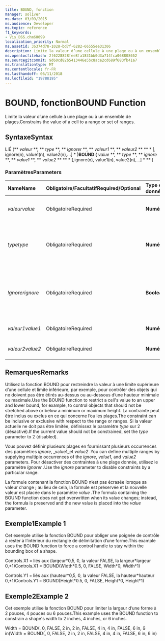 ```yaml
---
title: BOUND, fonction
manager: soliver
ms.date: 03/09/2015
ms.audience: Developer
ms.topic: reference
f1_keywords:
- Vis_DSS.chm60099
localization_priority: Normal
ms.assetid: 36374d78-1028-bd7f-6282-66555ee31306
description: Limite la valeur d’une cellule à une plage ou à un ensemble de plages.
ms.openlocfilehash: 2f6228828fee8fa1831bb0d3a714fca068808652
ms.sourcegitcommit: 9d60cd82b5413446e5bc8ace2cd689f683fb41a7
ms.translationtype: MT
ms.contentlocale: fr-FR
ms.lasthandoff: 06/11/2018
ms.locfileid: "19788195"
---
```

# <a name="bound-function"></a><span data-ttu-id="a65c6-103">BOUND, fonction</span><span class="sxs-lookup"><span data-stu-id="a65c6-103">BOUND Function</span></span>

<span data-ttu-id="a65c6-104">Limite la valeur d’une cellule à une plage ou à un ensemble de plages.</span><span class="sxs-lookup"><span data-stu-id="a65c6-104">Constrains the value of a cell to a range or set of ranges.</span></span>
  
## <a name="syntax"></a><span data-ttu-id="a65c6-105">Syntaxe</span><span class="sxs-lookup"><span data-stu-id="a65c6-105">Syntax</span></span>

<span data-ttu-id="a65c6-106">LIÉ (** *valeur* **, ** *type* **, ** *Ignorer* **, ** *valeur1* **, ** *valeur2* ** ** * [, ignore(n), value1(n), value2(n),...] * **)</span><span class="sxs-lookup"><span data-stu-id="a65c6-106">BOUND (** *value* **, ** *type* **, ** *ignore* **, ** *value1* **, ** *value2* ** ** * [,ignore(n), value1(n), value2(n),...] * ** )</span></span> 
  
### <a name="parameters"></a><span data-ttu-id="a65c6-107">Paramètres</span><span class="sxs-lookup"><span data-stu-id="a65c6-107">Parameters</span></span>

|<span data-ttu-id="a65c6-108">**Name**</span><span class="sxs-lookup"><span data-stu-id="a65c6-108">**Name**</span></span>|<span data-ttu-id="a65c6-109">**Obligatoire/Facultatif**</span><span class="sxs-lookup"><span data-stu-id="a65c6-109">**Required/Optional**</span></span>|<span data-ttu-id="a65c6-110">**Type de données**</span><span class="sxs-lookup"><span data-stu-id="a65c6-110">**Data Type**</span></span>|<span data-ttu-id="a65c6-111">**Description**</span><span class="sxs-lookup"><span data-stu-id="a65c6-111">**Description**</span></span>|
|:-----|:-----|:-----|:-----|
| <span data-ttu-id="a65c6-112">_valeur_</span><span class="sxs-lookup"><span data-stu-id="a65c6-112">_value_</span></span> <br/> |<span data-ttu-id="a65c6-113">Obligatoire</span><span class="sxs-lookup"><span data-stu-id="a65c6-113">Required</span></span>  <br/> |<span data-ttu-id="a65c6-114">**Numérique**</span><span class="sxs-lookup"><span data-stu-id="a65c6-114">**Numeric**</span></span> <br/> |<span data-ttu-id="a65c6-115">Valeur actuelle limitée.</span><span class="sxs-lookup"><span data-stu-id="a65c6-115">The current value being constrained.</span></span>  <br/> |
| <span data-ttu-id="a65c6-116">_type_</span><span class="sxs-lookup"><span data-stu-id="a65c6-116">_type_</span></span> <br/> |<span data-ttu-id="a65c6-117">Obligatoire</span><span class="sxs-lookup"><span data-stu-id="a65c6-117">Required</span></span>  <br/> |<span data-ttu-id="a65c6-118">**Numérique**</span><span class="sxs-lookup"><span data-stu-id="a65c6-118">**Numeric**</span></span> <br/> |<span data-ttu-id="a65c6-119">Si la contrainte est inclusive (0), exclusive (1) ou désactivée (2).</span><span class="sxs-lookup"><span data-stu-id="a65c6-119">Whether the constraint is inclusive (0), exclusive (1), or disabled (2).</span></span>  <br/> |
| <span data-ttu-id="a65c6-120">_Ignorer_</span><span class="sxs-lookup"><span data-stu-id="a65c6-120">_ignore_</span></span> <br/> |<span data-ttu-id="a65c6-121">Obligatoire</span><span class="sxs-lookup"><span data-stu-id="a65c6-121">Required</span></span>  <br/> |<span data-ttu-id="a65c6-122">**Boolean**</span><span class="sxs-lookup"><span data-stu-id="a65c6-122">**Boolean**</span></span> <br/> | <span data-ttu-id="a65c6-123">TRUE pour ignorer la plage ; Valeur FALSE pour limiter la valeur de la cellule à la plage.</span><span class="sxs-lookup"><span data-stu-id="a65c6-123">TRUE to ignore the range; FALSE to constrain the value of the cell to the range.</span></span>  <br/> |
| <span data-ttu-id="a65c6-124">_valeur1_</span><span class="sxs-lookup"><span data-stu-id="a65c6-124">_value1_</span></span> <br/> |<span data-ttu-id="a65c6-125">Obligatoire</span><span class="sxs-lookup"><span data-stu-id="a65c6-125">Required</span></span>  <br/> |<span data-ttu-id="a65c6-126">**Numérique**</span><span class="sxs-lookup"><span data-stu-id="a65c6-126">**Numeric**</span></span> <br/> |<span data-ttu-id="a65c6-127">Première valeur dans une plage.</span><span class="sxs-lookup"><span data-stu-id="a65c6-127">First value in a range.</span></span>  <br/> |
| <span data-ttu-id="a65c6-128">_valeur2_</span><span class="sxs-lookup"><span data-stu-id="a65c6-128">_value2_</span></span> <br/> |<span data-ttu-id="a65c6-129">Obligatoire</span><span class="sxs-lookup"><span data-stu-id="a65c6-129">Required</span></span>  <br/> |<span data-ttu-id="a65c6-130">**Numérique**</span><span class="sxs-lookup"><span data-stu-id="a65c6-130">**Numeric**</span></span> <br/> |<span data-ttu-id="a65c6-131">Deuxième valeur d’une plage.</span><span class="sxs-lookup"><span data-stu-id="a65c6-131">Second value in a range.</span></span>  <br/> |
   
## <a name="remarks"></a><span data-ttu-id="a65c6-132">Remarques</span><span class="sxs-lookup"><span data-stu-id="a65c6-132">Remarks</span></span>

<span data-ttu-id="a65c6-133">Utilisez la fonction BOUND pour restreindre la valeur à une limite supérieure d’une cellule et limite inférieure, par exemple, pour contrôler des objets qui ne doivent pas être étirés au-dessus ou au-dessous d’une hauteur minimale ou maximale.</span><span class="sxs-lookup"><span data-stu-id="a65c6-133">Use the BOUND function to restrict a cell's value to an upper and lower bound, for example, to control objects that should not be stretched above or below a minimum or maximum height.</span></span> <span data-ttu-id="a65c6-134">La contrainte peut être inclus ou exclus en ce qui concerne l’ou les plages.</span><span class="sxs-lookup"><span data-stu-id="a65c6-134">The constraint can be inclusive or exclusive with respect to the range or ranges.</span></span> <span data-ttu-id="a65c6-135">Si la valeur actuelle ne doit pas être limitée, définissez le paramètre _type_ sur 2 (désactivé).</span><span class="sxs-lookup"><span data-stu-id="a65c6-135">If the current value should not be constrained, set the  _type_ parameter to 2 (disabled).</span></span> 
  
<span data-ttu-id="a65c6-136">Vous pouvez définir plusieurs plages en fournissant plusieurs occurrences des paramètres _ignore_, _value1_et _value2_ .</span><span class="sxs-lookup"><span data-stu-id="a65c6-136">You can define multiple ranges by supplying multiple occurrences of the  _ignore_,  _value1_, and  _value2_ parameters.</span></span> <span data-ttu-id="a65c6-137">Pour désactiver des contraintes à une plage donnée, utilisez le paramètre _Ignorer_ .</span><span class="sxs-lookup"><span data-stu-id="a65c6-137">Use the  _ignore_ parameter to disable constraints by a particular range.</span></span> 
  
<span data-ttu-id="a65c6-138">La formule contenant la fonction BOUND n’est pas écrasée lorsque sa valeur change ; au lieu de cela, la formule est préservée et la nouvelle valeur est placée dans le paramètre _value_ .</span><span class="sxs-lookup"><span data-stu-id="a65c6-138">The formula containing the BOUND function does not get overwritten when its value changes; instead, the formula is preserved and the new value is placed into the  _value_ parameter.</span></span> 
  
## <a name="example-1"></a><span data-ttu-id="a65c6-139">Exemple1</span><span class="sxs-lookup"><span data-stu-id="a65c6-139">Example 1</span></span>

<span data-ttu-id="a65c6-140">Cet exemple utilise la fonction BOUND pour obliger une poignée de contrôle à rester à l’intérieur du rectangle de délimitation d’une forme.</span><span class="sxs-lookup"><span data-stu-id="a65c6-140">This example uses the BOUND function to force a control handle to stay within the bounding box of a shape.</span></span> 
  
<span data-ttu-id="a65c6-141">Controls.X1 = liés aux (largeur\*0,5, 0, la valeur FALSE, la largeur\*largeur 0,\*1)</span><span class="sxs-lookup"><span data-stu-id="a65c6-141">Controls.X1 = BOUND(Width\*0.5, 0, FALSE, Width\*0, Width\*1)</span></span>
  
<span data-ttu-id="a65c6-142">Controls.Y1 = liés aux (hauteur\*0,5, 0, la valeur FALSE, la hauteur\*hauteur 0,\*1)</span><span class="sxs-lookup"><span data-stu-id="a65c6-142">Controls.Y1 = BOUND(Height\*0.5, 0, FALSE, Height\*0, Height\*1)</span></span>
  
## <a name="example-2"></a><span data-ttu-id="a65c6-143">Exemple2</span><span class="sxs-lookup"><span data-stu-id="a65c6-143">Example 2</span></span>

<span data-ttu-id="a65c6-144">Cet exemple utilise la fonction BOUND pour limiter la largeur d’une forme à 2 pouces, 4 pouces ou 6 pouces.</span><span class="sxs-lookup"><span data-stu-id="a65c6-144">This example uses the BOUND function to constrain a shape's width to 2 inches, 4 inches, or 6 inches.</span></span> 
  
<span data-ttu-id="a65c6-145">Width = BOUND(, 0, FALSE, 2 in, 2 in, FALSE, 4 in, 4 in, FALSE, 6 in, 6 in)</span><span class="sxs-lookup"><span data-stu-id="a65c6-145">Width = BOUND(, 0, FALSE, 2 in, 2 in, FALSE, 4 in, 4 in, FALSE, 6 in, 6 in)</span></span>
  

